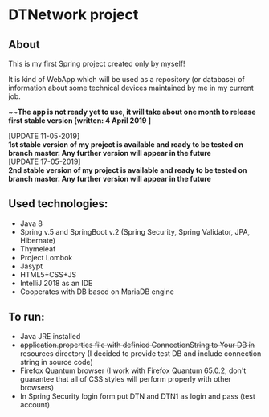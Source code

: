 **DTNetwork project**
===================

**About**
----------
This is my first Spring project created only by myself!

It is kind of WebApp which will be used as a repository (or database) of information about some technical devices 
maintained by me in my current job.

~~**The app is not ready yet to use, it will take about one month to release first stable version [written: 4 April 2019 ]**

[UPDATE 11-05-2019]  
**1st stable version of my project is available and ready to be tested on branch master. Any further version will appear in the future**  
[UPDATE 17-05-2019]  
**2nd stable version of my project is available and ready to be tested on branch master. Any further version will appear in the future**




**Used technologies:**
-----------------------
* Java 8
* Spring v.5 and SpringBoot v.2 (Spring Security, Spring Validator, JPA, Hibernate)  
* Thymeleaf  
* Project Lombok
* Jasypt
* HTML5+CSS+JS
* IntelliJ 2018 as an IDE
* Cooperates with DB based on MariaDB engine
 

**To run:**
-------------
* Java JRE installed
* ~~application.properties file with definied ConnectionString to Your DB in resources directory~~ (I decided to provide test DB and include connection string in source code)
* Firefox Quantum browser (I work with Firefox Quantum 65.0.2, don't guarantee that all of CSS styles will perform properly with other browsers)
* In Spring Security login form put DTN and DTN1 as login and pass (test account)
